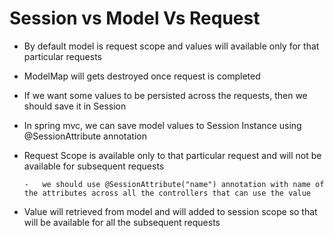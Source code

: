 #	Session vs Model Vs Request

-	By default model is request scope and values will available only for that particular requests
-	ModelMap will gets destroyed once request is completed
-	If we want some values to be persisted across the requests, then we should save it in Session
-	In spring mvc, we can save model values to Session Instance using @SessionAttribute annotation
-	Request Scope is available only to that particular request and will not be available for subsequent requests
	
		-	we should use @SessionAttribute("name") annotation with name of the attributes across all the controllers that can use the value 
		
-	Value will retrieved from model and will added to session scope so that will be available for all the subsequent requests



